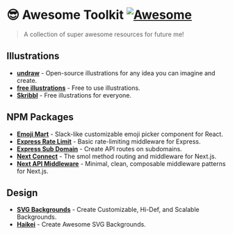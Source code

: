 # 😎 Awesome Toolkit [![Awesome](https://awesome.re/badge.svg)](https://awesome.re)
> A collection of super awesome resources for future me!

## Illustrations

- **[undraw](https://undraw.co/)** - Open-source illustrations for any idea you can imagine and create.
- **[free illustrations](https://freeillustrations.xyz/)** - Free to use illustrations.
- **[Skribbl](https://weareskribbl.com/)** - Free illustrations for everyone.

## NPM Packages

- **[Emoji Mart](https://www.npmjs.com/package/emoji-mart)** - Slack-like customizable emoji picker component for React.
- **[Express Rate Limit](https://www.npmjs.com/package/express-rate-limit)** - Basic rate-limiting middleware for Express.
- **[Express Sub Domain](https://www.npmjs.com/package/express-subdomain)** - Create API routes on subdomains.
- **[Next Connect](https://www.npmjs.com/package/next-connect)** - The smol method routing and middleware for Next.js.
- **[Next API Middleware](https://www.npmjs.com/package/next-api-middleware)** - Minimal, clean, composable middleware patterns for Next.js.

## Design
- **[SVG Backgrounds](https://www.svgbackgrounds.com/)** - Create Customizable, Hi-Def, and Scalable Backgrounds.
- **[Haikei](https://app.haikei.app/)** - Create Awesome SVG Backgrounds.
